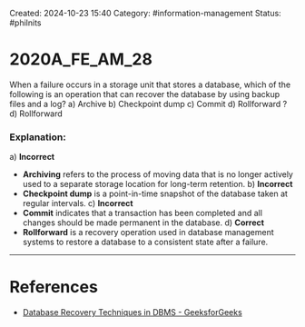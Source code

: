 Created: 2024-10-23 15:40
Category: #information-management 
Status: #philnits



# 2020A_FE_AM_28

When a failure occurs in a storage unit that stores a database, which of the following is an operation that can recover the database by using backup files and a log?
a) Archive
b) Checkpoint dump
c) Commit
d) Rollforward
? 
d) Rollforward
### Explanation:

a) **Incorrect**
- **Archiving** refers to the process of moving data that is no longer actively used to a separate storage location for long-term retention.
b) **Incorrect**
- **Checkpoint dump** is a point-in-time snapshot of the database taken at regular intervals.
c) **Incorrect**
- **Commit** indicates that a transaction has been completed and all changes should be made permanent in the database.
d) **Correct**
- **Rollforward** is a recovery operation used in database management systems to restore a database to a consistent state after a failure.



---
# References
- [Database Recovery Techniques in DBMS - GeeksforGeeks](https://www.geeksforgeeks.org/database-recovery-techniques-in-dbms/)
